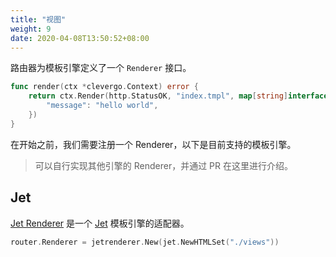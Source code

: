 ```yaml
---
title: "视图"
weight: 9
date: 2020-04-08T13:50:52+08:00
---
```


路由器为模板引擎定义了一个 `Renderer` 接口。

```go
func render(ctx *clevergo.Context) error {
    return ctx.Render(http.StatusOK, "index.tmpl", map[string]interface{}{
        "message": "hello world",
    })
}
```

在开始之前，我们需要注册一个 Renderer，以下是目前支持的模板引擎。

> 可以自行实现其他引擎的 Renderer，并通过 PR 在这里进行介绍。

## Jet

[Jet Renderer](https://github.com/clevergo/jetrenderer) 是一个 [Jet](https://github.com/cloudykit/jet)  模板引擎的适配器。

```go
router.Renderer = jetrenderer.New(jet.NewHTMLSet("./views"))
```
